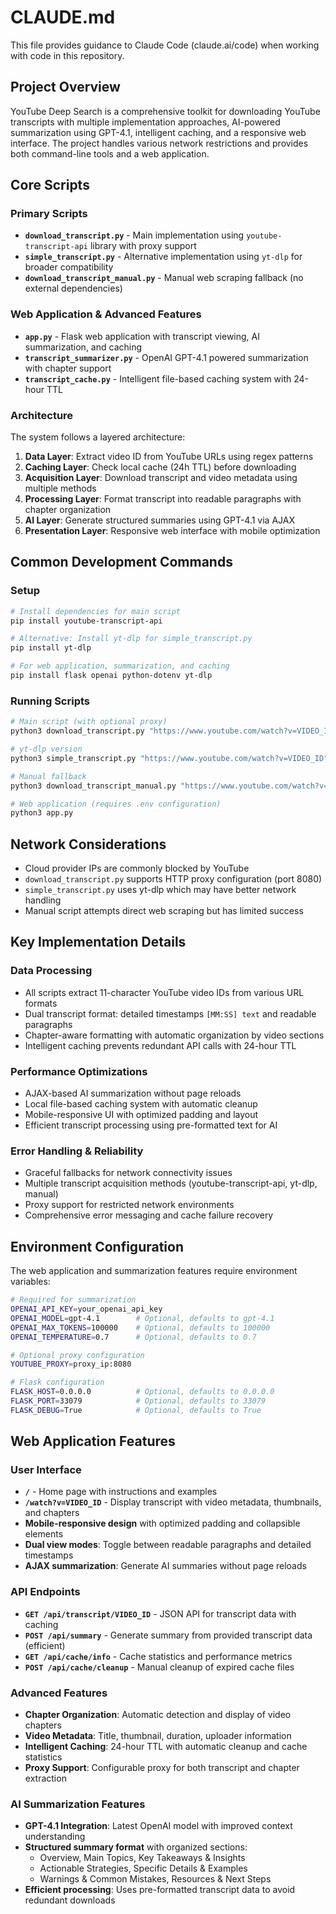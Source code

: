 # CLAUDE.md

This file provides guidance to Claude Code (claude.ai/code) when working with code in this repository.

## Project Overview

YouTube Deep Search is a comprehensive toolkit for downloading YouTube transcripts with multiple implementation approaches, AI-powered summarization using GPT-4.1, intelligent caching, and a responsive web interface. The project handles various network restrictions and provides both command-line tools and a web application.

## Core Scripts

### Primary Scripts
- **`download_transcript.py`** - Main implementation using `youtube-transcript-api` library with proxy support
- **`simple_transcript.py`** - Alternative implementation using `yt-dlp` for broader compatibility
- **`download_transcript_manual.py`** - Manual web scraping fallback (no external dependencies)

### Web Application & Advanced Features
- **`app.py`** - Flask web application with transcript viewing, AI summarization, and caching
- **`transcript_summarizer.py`** - OpenAI GPT-4.1 powered summarization with chapter support
- **`transcript_cache.py`** - Intelligent file-based caching system with 24-hour TTL

### Architecture
The system follows a layered architecture:
1. **Data Layer**: Extract video ID from YouTube URLs using regex patterns
2. **Caching Layer**: Check local cache (24h TTL) before downloading
3. **Acquisition Layer**: Download transcript and video metadata using multiple methods
4. **Processing Layer**: Format transcript into readable paragraphs with chapter organization
5. **AI Layer**: Generate structured summaries using GPT-4.1 via AJAX
6. **Presentation Layer**: Responsive web interface with mobile optimization

## Common Development Commands

### Setup
```bash
# Install dependencies for main script
pip install youtube-transcript-api

# Alternative: Install yt-dlp for simple_transcript.py
pip install yt-dlp

# For web application, summarization, and caching
pip install flask openai python-dotenv yt-dlp
```

### Running Scripts
```bash
# Main script (with optional proxy)
python3 download_transcript.py "https://www.youtube.com/watch?v=VIDEO_ID" [proxy_ip]

# yt-dlp version
python3 simple_transcript.py "https://www.youtube.com/watch?v=VIDEO_ID"

# Manual fallback
python3 download_transcript_manual.py "https://www.youtube.com/watch?v=VIDEO_ID"

# Web application (requires .env configuration)
python3 app.py
```

## Network Considerations

- Cloud provider IPs are commonly blocked by YouTube
- `download_transcript.py` supports HTTP proxy configuration (port 8080)
- `simple_transcript.py` uses yt-dlp which may have better network handling
- Manual script attempts direct web scraping but has limited success

## Key Implementation Details

### Data Processing
- All scripts extract 11-character YouTube video IDs from various URL formats
- Dual transcript format: detailed timestamps `[MM:SS] text` and readable paragraphs
- Chapter-aware formatting with automatic organization by video sections
- Intelligent caching prevents redundant API calls with 24-hour TTL

### Performance Optimizations
- AJAX-based AI summarization without page reloads
- Local file-based caching system with automatic cleanup
- Mobile-responsive UI with optimized padding and layout
- Efficient transcript processing using pre-formatted text for AI

### Error Handling & Reliability
- Graceful fallbacks for network connectivity issues
- Multiple transcript acquisition methods (youtube-transcript-api, yt-dlp, manual)
- Proxy support for restricted network environments
- Comprehensive error messaging and cache failure recovery

## Environment Configuration

The web application and summarization features require environment variables:

```bash
# Required for summarization
OPENAI_API_KEY=your_openai_api_key
OPENAI_MODEL=gpt-4.1        # Optional, defaults to gpt-4.1
OPENAI_MAX_TOKENS=100000    # Optional, defaults to 100000
OPENAI_TEMPERATURE=0.7      # Optional, defaults to 0.7

# Optional proxy configuration
YOUTUBE_PROXY=proxy_ip:8080

# Flask configuration
FLASK_HOST=0.0.0.0          # Optional, defaults to 0.0.0.0
FLASK_PORT=33079            # Optional, defaults to 33079
FLASK_DEBUG=True            # Optional, defaults to True
```

## Web Application Features

### User Interface
- **`/`** - Home page with instructions and examples
- **`/watch?v=VIDEO_ID`** - Display transcript with video metadata, thumbnails, and chapters
- **Mobile-responsive design** with optimized padding and collapsible elements
- **Dual view modes**: Toggle between readable paragraphs and detailed timestamps
- **AJAX summarization**: Generate AI summaries without page reloads

### API Endpoints
- **`GET /api/transcript/VIDEO_ID`** - JSON API for transcript data with caching
- **`POST /api/summary`** - Generate summary from provided transcript data (efficient)
- **`GET /api/cache/info`** - Cache statistics and performance metrics
- **`POST /api/cache/cleanup`** - Manual cleanup of expired cache files

### Advanced Features
- **Chapter Organization**: Automatic detection and display of video chapters
- **Video Metadata**: Title, thumbnail, duration, uploader information
- **Intelligent Caching**: 24-hour TTL with automatic cleanup and cache statistics
- **Proxy Support**: Configurable proxy for both transcript and chapter extraction

### AI Summarization Features
- **GPT-4.1 Integration**: Latest OpenAI model with improved context understanding
- **Structured summary format** with organized sections:
  - Overview, Main Topics, Key Takeaways & Insights
  - Actionable Strategies, Specific Details & Examples
  - Warnings & Common Mistakes, Resources & Next Steps
- **Efficient processing**: Uses pre-formatted transcript data to avoid redundant downloads